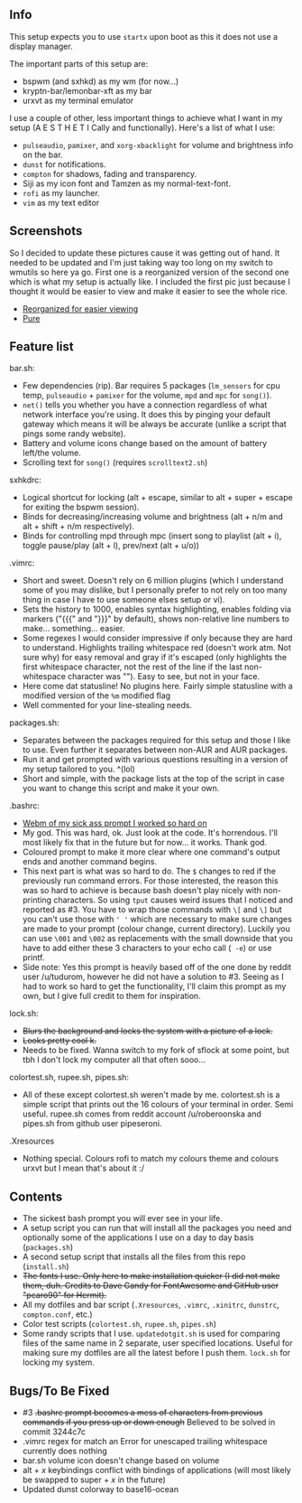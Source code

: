 ## Info
This setup expects you to use `startx` upon boot as this it does not use a display manager.

The important parts of this setup are:
* bspwm (and sxhkd) as my wm (for now...)
* kryptn-bar/lemonbar-xft as my bar
* urxvt as my terminal emulator

I use a couple of other, less important things to achieve what I want in my setup (A E S T H E T I Cally and functionally). Here's a list of what I use:
* `pulseaudio`, `pamixer`, and `xorg-xbacklight` for volume and brightness info on the bar.
* `dunst` for notifications.
* `compton` for shadows, fading and transparency.
* Siji as my icon font and Tamzen as my normal-text-font.
* `rofi` as my launcher.
* `vim` as my text editor

## Screenshots

So I decided to update these pictures cause it was getting out of hand. It needed to be updated and I'm just taking way too long on my switch to wmutils so here ya go.
First one is a reorganized version of the second one which is what my setup is actually like. I included the first pic just because I thought it would be easier to view and make it easier to see the whole rice.

* [Reorganized for easier viewing](https://u.teknik.io/Ph1Ct.png)
* [Pure](https://u.teknik.io/hfLPB.png)

## Feature list

bar.sh:
* Few dependencies (rip). Bar requires 5 packages (`lm_sensors` for cpu temp, `pulseaudio` + `pamixer` for the volume, `mpd` and `mpc` for `song()`).
* `net()` tells you whether you have a connection regardless of what network interface you're using. It does this by pinging your default gateway which means it will be always be accurate (unlike a script that pings some randy website).
* Battery and volume icons change based on the amount of battery left/the volume.
* Scrolling text for `song()` (requires `scrolltext2.sh`)

sxhkdrc:
* Logical shortcut for locking (alt + escape, similar to alt + super + escape for exiting the bspwm session).
* Binds for decreasing/increasing volume and brightness (alt + n/m and alt + shift + n/m respectively).
* Binds for controlling mpd through mpc (insert song to playlist (alt + i), toggle pause/play (alt + l), prev/next (alt + u/o))

.vimrc:
* Short and sweet. Doesn't rely on 6 million plugins (which I understand some of you may dislike, but I personally prefer to not rely on too many thing in case I have to use someone elses setup or vi).
* Sets the history to 1000, enables syntax highlighting, enables folding via markers ("{{{" and "}}}" by default), shows non-relative line numbers to make... something... easier.
* Some regexes I would consider impressive if only because they are hard to understand. Highlights trailing whitespace red (doesn't work atm. Not sure why) for easy removal and gray if it's escaped (only highlights the first whitespace character, not the rest of the line if the last non-whitespace character was "\"). Easy to see, but not in your face.
* Here come dat statusline! No plugins here. Fairly simple statusline with a modified version of the `%m` modified flag
* Well commented for your line-stealing needs.

packages.sh:
* Separates between the packages required for this setup and those I like to use. Even further it separates between non-AUR and AUR packages.
* Run it and get prompted with various questions resulting in a version of my setup tailored to you. ^(lol)
* Short and simple, with the package lists at the top of the script in case you want to change this script and make it your own.

.bashrc:
* [Webm of my sick ass prompt I worked so hard on](https://u.teknik.io/FybF2.webm)
* My god. This was hard, ok. Just look at the code. It's horrendous. I'll most likely fix that in the future but for now... it works. Thank god.
* Coloured prompt to make it more clear where one command's output ends and another command begins.
* This next part is what was so hard to do. The `$` changes to red if the previously run command errors. For those interested, the reason this was so hard to achieve is because bash doesn't play nicely with non-printing characters. So using `tput` causes weird issues that I noticed and reported as #3. You have to wrap those commands with `\[` and `\]` but you can't use those with `' '` which are necessary to make sure changes are made to your prompt (colour change, current directory). Luckily you can use `\001` and `\002` as replacements with the small downside that you have to add either these 3 characters to your echo call (` -e`) or use printf.
* Side note: Yes this prompt is heavily based off of the one done by reddit user /u/tudurom, however he did not have a solution to #3. Seeing as I had to work so hard to get the functionality, I'll claim this prompt as my own, but I give full credit to them for inspiration.

lock.sh:
* ~~Blurs the background and locks the system with a picture of a lock.~~
* ~~Looks pretty cool k.~~
* Needs to be fixed. Wanna switch to my fork of sflock at some point, but tbh I don't lock my computer all that often sooo...

colortest.sh, rupee.sh, pipes.sh:
* All of these except colortest.sh weren't made by me. colortest.sh is a simple script that prints out the 16 colours of your terminal in order. Semi useful. rupee.sh comes from reddit account /u/roberoonska and pipes.sh from github user pipeseroni.

.Xresources
* Nothing special. Colours rofi to match my colours theme and colours urxvt but I mean that's about it :/

## Contents
* The sickest bash prompt you will ever see in your life.
* A setup script you can run that will install all the packages you need and optionally some of the applications I use on a day to day basis (`packages.sh`)
* A second setup script that installs all the files from this repo (`install.sh`)
* ~~The fonts I use. Only here to make installation quicker (I did not make them, duh. Credits to Dave Gandy for FontAwesome and GitHub user "pcaro90" for Hermit).~~
* All my dotfiles and bar script (`.Xresources`, `.vimrc`, `.xinitrc`, `dunstrc`, `compton.conf`, etc.)
* Color test scripts (`colortest.sh`, `rupee.sh`, `pipes.sh`)
* Some randy scripts that I use. `updatedotgit.sh` is used for comparing files of the same name in 2 separate, user specified locations. Useful for making sure my dotfiles are all the latest before I push them. `lock.sh` for locking my system.

## Bugs/To Be Fixed
* #3 ~~.bashrc prompt becomes a mess of characters from previous commands if you press up or down enough~~ Believed to be solved in commit 3244c7c
* .vimrc regex for match an Error for unescaped trailing whitespace currently does nothing
* bar.sh volume icon doesn't change based on volume
* alt + *x* keybindings conflict with bindings of applications (will most likely be swapped to super + *x* in the future)
* Updated dunst colorway to base16-ocean
